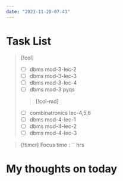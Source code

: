```yaml
---
date: "2023-11-20-07:41"
---
```


# Task List
> [!col]
> - [ ] dbms mod-3-lec-2
> - [ ] dbms mod-3-lec-3
> - [ ] dbms mod-3-lec-4
> - [ ] dbms mod-3 pyqs
> 
>> [!col-md] 
> - [ ] combinatronics lec-4,5,6
> - [ ] dbms mod-4-lec-1
> - [ ] dbms mod-4-lec-2
> - [ ] dbms mod-4-lec-3

> [!timer] Focus time : `` hrs

# My thoughts on today


